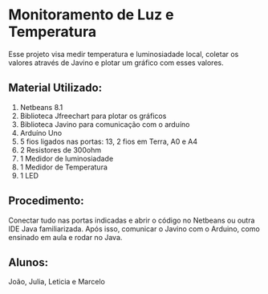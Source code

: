 # Monitoramento de Luz e Temperatura

Esse projeto visa medir temperatura e luminosiadade local, coletar os valores através de Javino e plotar um gráfico com esses valores.

## Material Utilizado:
1. Netbeans 8.1
2. Biblioteca Jfreechart para plotar os gráficos
3. Biblioteca Javino para comunicação com o arduíno
4. Arduíno Uno
5. 5 fios ligados nas portas: 13, 2 fios em Terra, A0 e A4
6. 2 Resistores de 300ohm
7. 1 Medidor de luminosiadade
8. 1 Medidor de Temperatura
9. 1 LED

## Procedimento:
Conectar tudo nas portas indicadas e abrir o código no Netbeans ou outra IDE Java familiarizada. Após isso, comunicar o Javino com o Arduino, como ensinado em aula e rodar no Java.

## Alunos:
João, Julia, Leticia e Marcelo
